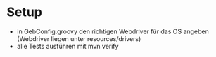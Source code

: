 # Setup
* in GebConfig.groovy den richtigen Webdriver für das OS angeben (Webdriver liegen unter resources/drivers)
* alle Tests ausführen mit mvn verify
